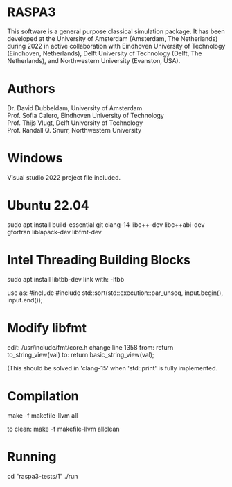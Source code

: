 RASPA3
======

This software is a general purpose classical simulation package. It has been developed at
the University of Amsterdam (Amsterdam, The Netherlands) during 2022 in active collaboration
with Eindhoven University of Technology (Eindhoven, Netherlands), Delft University of
Technology (Delft, The Netherlands), and Northwestern University (Evanston, USA).

Authors
=======
Dr. David Dubbeldam, University of Amsterdam<br>
Prof. Sofia Calero,  Eindhoven University of Technology<br>
Prof. Thijs Vlugt, Delft University of Technology<br>
Prof. Randall Q. Snurr, Northwestern University

Windows
=======
Visual studio 2022 project file included.

Ubuntu 22.04
============
sudo apt install build-essential git clang-14 libc++-dev libc++abi-dev gfortran liblapack-dev libfmt-dev

Intel Threading Building Blocks
===============================
sudo apt install libtbb-dev
link with: -ltbb

use as:
#include <execution>
#include <algorithm>
std::sort(std::execution::par_unseq, input.begin(), input.end());


Modify libfmt
=============
edit:
/usr/include/fmt/core.h
change line 1358 from: return to_string_view(val)
to: return basic_string_view<char>(val);

(This should be solved in 'clang-15' when 'std::print' is fully implemented.

Compilation
===========
make -f makefile-llvm all

to clean: make -f makefile-llvm allclean

Running
=======
cd "raspa3-tests/1"
./run


